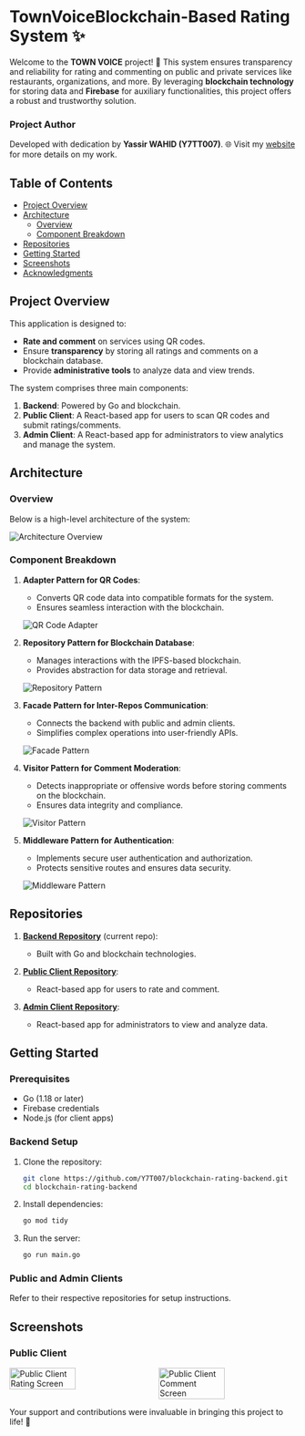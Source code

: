 # **TownVoice**Blockchain-Based Rating System ✨

Welcome to the **TOWN VOICE** project! 🚀 This system ensures transparency and reliability for rating and commenting on public and private services like restaurants, organizations, and more. By leveraging **blockchain technology** for storing data and **Firebase** for auxiliary functionalities, this project offers a robust and trustworthy solution. 

### Project Author
Developed with dedication by **Yassir WAHID (Y7TT007)**. 🌐 Visit my [website](https://ywahid.eu) for more details on my work.

## Table of Contents
- [Project Overview](#project-overview)
- [Architecture](#architecture)
  - [Overview](#overview)
  - [Component Breakdown](#component-breakdown)
- [Repositories](#repositories)
- [Getting Started](#getting-started)
- [Screenshots](#screenshots)
- [Acknowledgments](#acknowledgments)

## Project Overview
This application is designed to:
- **Rate and comment** on services using QR codes.
- Ensure **transparency** by storing all ratings and comments on a blockchain database.
- Provide **administrative tools** to analyze data and view trends.

The system comprises three main components:
1. **Backend**: Powered by Go and blockchain.
2. **Public Client**: A React-based app for users to scan QR codes and submit ratings/comments.
3. **Admin Client**: A React-based app for administrators to view analytics and manage the system.

## Architecture
### Overview
Below is a high-level architecture of the system:

![Architecture Overview](preview/architecture_overview.png)

### Component Breakdown
1. **Adapter Pattern for QR Codes**:
   - Converts QR code data into compatible formats for the system.
   - Ensures seamless interaction with the blockchain.
   
   ![QR Code Adapter](preview/qr_code_adapter.png)

2. **Repository Pattern for Blockchain Database**:
   - Manages interactions with the IPFS-based blockchain.
   - Provides abstraction for data storage and retrieval.

   ![Repository Pattern](preview/repository_pattern.png)

3. **Facade Pattern for Inter-Repos Communication**:
   - Connects the backend with public and admin clients.
   - Simplifies complex operations into user-friendly APIs.

   ![Facade Pattern](preview/facade_pattern.png)

4. **Visitor Pattern for Comment Moderation**:
   - Detects inappropriate or offensive words before storing comments on the blockchain.
   - Ensures data integrity and compliance.

   ![Visitor Pattern](preview/visitor_pattern.png)

5. **Middleware Pattern for Authentication**:
   - Implements secure user authentication and authorization.
   - Protects sensitive routes and ensures data security.

   ![Middleware Pattern](preview/middleware_pattern.png)

## Repositories
1. **[Backend Repository](https://github.com/Y7T007/TownVoice)** (current repo):
   - Built with Go and blockchain technologies.

2. **[Public Client Repository](https://github.com/Y7T007/TownVoiceFrontEnd)**:
   - React-based app for users to rate and comment.

3. **[Admin Client Repository](https://github.com/Y7T007/TownVoice-Dashboard-Entreprise)**:
   - React-based app for administrators to view and analyze data.

## Getting Started
### Prerequisites
- Go (1.18 or later)
- Firebase credentials
- Node.js (for client apps)

### Backend Setup
1. Clone the repository:
   ```bash
   git clone https://github.com/Y7T007/blockchain-rating-backend.git
   cd blockchain-rating-backend
   ```
2. Install dependencies:
   ```bash
   go mod tidy
   ```
3. Run the server:
   ```bash
   go run main.go
   ```

### Public and Admin Clients
Refer to their respective repositories for setup instructions.

## Screenshots
### Public Client

<div style="display: flex; justify-content: space-between;">
  <img src="preview/public_client_rating_screen.png" alt="Public Client Rating Screen" width="48%"/>
  <img src="preview/public_client_comment_screen.png" alt="Public Client Comment Screen" width="48%"/>
</div>


Your support and contributions were invaluable in bringing this project to life! 🙌

